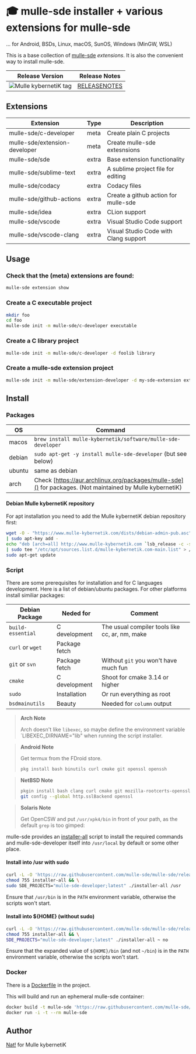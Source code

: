 # 🎓 mulle-sde installer + various extensions for mulle-sde

... for Android, BSDs, Linux, macOS, SunOS, Windows (MinGW, WSL)

This is a base collection of [mulle-sde](//github.com/mulle-sde/mulle-sde)
*extensions*. It is also the convenient way to install mulle-sde.

| Release Version                                       | Release Notes
|-------------------------------------------------------|--------------
| ![Mulle kybernetiK tag](https://img.shields.io/github/tag/mulle-sde/mulle-sde-developer.svg?branch=release)  | [RELEASENOTES](RELEASENOTES.md) |

## Extensions

| Extension                     | Type  | Description
|-------------------------------|-------|-----------------------------------
| mulle-sde/c-developer         | meta  | Create plain C projects
| mulle-sde/extension-developer | meta  | Create mulle-sde extesnsions
| mulle-sde/sde                 | extra | Base extension functionality
| mulle-sde/sublime-text        | extra | A sublime project file for editing
| mulle-sde/codacy              | extra | Codacy files
| mulle-sde/github-actions      | extra | Create a github action for mulle-sde
| mulle-sde/idea                | extra | CLion support
| mulle-sde/vscode              | extra | Visual Studio Code support
| mulle-sde/vscode-clang        | extra | Visual Studio Code with Clang support





## Usage

### Check that the (meta) extensions are found:

``` bash
mulle-sde extension show
```

### Create a C executable project

``` bash
mkdir foo
cd foo
mulle-sde init -m mulle-sde/c-developer executable
```

### Create a C library project

``` bash
mulle-sde init -m mulle-sde/c-developer -d foolib library
```


### Create a mulle-sde extension project

``` bash
mulle-sde init -m mulle-sde/extension-developer -d my-sde-extension extension
```








## Install

### Packages

| OS     | Command
|--------|------------------------------------
| macos  | `brew install mulle-kybernetik/software/mulle-sde-developer`
| debian | `sudo apt-get -y install mulle-sde-developer` (but see below)
| ubuntu | same as debian
| arch   | Check [https://aur.archlinux.org/packages/mulle-sde]() for packages. (Not maintained by Mulle kybernetiK)


#### Debian Mulle kybernetiK repository

For apt installation you need to add the Mulle kybernetiK debian repository
first:

``` bash
wget -O - "https://www.mulle-kybernetik.com/dists/debian-admin-pub.asc" \
| sudo apt-key add -
echo "deb [arch=all] http://www.mulle-kybernetik.com `lsb_release -c -s` main" \
| sudo tee "/etc/apt/sources.list.d/mulle-kybernetik.com-main.list" > /dev/null
sudo apt-get update
```


### Script

There are some prerequisites for installation and for C languages
development. Here is a list of debian/ubuntu packages. For other platforms
install similiar packages:

| Debian Package     | Neded for      |Comment
|--------------------|----------------|-------------------------
| `build-essential`  | C development  | The usual compiler tools like cc, ar, nm, make
| `curl` or `wget`   | Package fetch  |
| `git` or `svn`     | Package fetch  | Without `git` you won't have much fun
| `cmake`            | C development  | Shoot for cmake 3.14 or higher
| `sudo`             | Installation   | Or run everything as root
| `bsdmainutils`     | Beauty         | Needed for `column` output


> **Arch Note**
>
> Arch doesn't like `libexec`, so maybe define the environment variable
> `LIBEXEC_DIRNAME="lib" when running the script installer.
>

> **Android Note**
>
> Get termux from the FDroid store.
>
> ``` bash
> pkg install bash binutils curl cmake git openssl openssh
> ```


> **NetBSD Note**
>
> ``` bash
> pkgin install bash clang curl cmake git mozilla-rootcerts-openssl
> git config --global http.sslBackend openssl
> ```


> **Solaris Note**
>
> Get OpenCSW and put `/usr/xpk4/bin` in front of your path, as the default
> `grep` is too gimped:
>

mulle-sde provides an
[installer-all](https://raw.githubusercontent.com/mulle-sde/mulle-sde/release/bin/installer-all)
script to install the required commands and mulle-sde-developer itself into
`/usr/local` by default or some other place.


#### Install into /usr with sudo

``` bash
curl -L -O 'https://raw.githubusercontent.com/mulle-sde/mulle-sde/release/bin/installer-all' && \
chmod 755 installer-all && \
sudo SDE_PROJECTS="mulle-sde-developer;latest" ./installer-all /usr
```

Ensure that `/usr/bin` is in the `PATH` environment variable, otherwise the
scripts won't start.

#### Install into ${HOME} (without sudo)

``` bash
curl -L -O 'https://raw.githubusercontent.com/mulle-sde/mulle-sde/release/bin/installer-all' && \
chmod 755 installer-all && \
SDE_PROJECTS="mulle-sde-developer;latest" ./installer-all ~ no
```

Ensure that the expanded value of `${HOME}/bin` (and not `~/bin`) is in the
`PATH` environment variable, otherwise the scripts won't start.


### Docker

There is a [Dockerfile](https://raw.githubusercontent.com/mulle-sde/mulle-sde-developer/release/Dockerfile) in the project.

This will build and run an ephemeral mulle-sde container:

``` bash
docker build -t mulle-sde 'https://raw.githubusercontent.com/mulle-sde/mulle-sde-developer/release/Dockerfile'
docker run -i -t --rm mulle-sde
```

## Author

[Nat!](https://mulle-kybernetik.com/weblog) for Mulle kybernetiK


